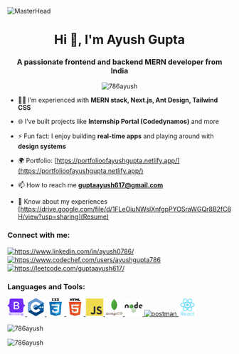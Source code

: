 ![MasterHead](https://mir-s3-cdn-cf.behance.net/project_modules/1400/79731568097599.5b50bca477735.jpg)
<h1 align="center">Hi 👋, I'm Ayush Gupta</h1>
<h3 align="center">A passionate frontend and backend MERN developer from India</h3>

<p align="center"> <img src="https://media.tenor.com/flflC6GFzO8AAAAd/sultan-alrefaei-programmer.gif" alt="786ayush" /> </p>

- 👨‍💻 I’m experienced with **MERN stack, Next.js, Ant Design, Tailwind CSS**

- 🌐 I’ve built projects like **Internship Portal (Codedynamos)** and more

- ⚡ Fun fact: I enjoy building **real-time apps** and playing around with **design systems**

- 🌍 Portfolio: [https://portfolioofayushgupta.netlify.app/](https://portfolioofayushgupta.netlify.app/)

- 📫 How to reach me **guptaayush617@gmail.com**

- 📄 Know about my experiences [https://drive.google.com/file/d/1FLeOiuNWslXnfgpPYOSraWGQr8B2fC8H/view?usp=sharing](Resume)

<h3 align="left">Connect with me:</h3>
<p align="left">
<a href="https://linkedin.com/in/https://www.linkedin.com/in/ayush0786/" target="blank"><img align="center" src="https://raw.githubusercontent.com/rahuldkjain/github-profile-readme-generator/master/src/images/icons/Social/linked-in-alt.svg" alt="https://www.linkedin.com/in/ayush0786/" height="30" width="40" /></a>
<a href="https://www.codechef.com/users/https://www.codechef.com/users/ayushgupta786" target="blank"><img align="center" src="https://cdn.jsdelivr.net/npm/simple-icons@3.1.0/icons/codechef.svg" alt="https://www.codechef.com/users/ayushgupta786" height="30" width="40" /></a>
<a href="https://www.leetcode.com/https://leetcode.com/guptaayush617/" target="blank"><img align="center" src="https://raw.githubusercontent.com/rahuldkjain/github-profile-readme-generator/master/src/images/icons/Social/leet-code.svg" alt="https://leetcode.com/guptaayush617/" height="30" width="40" /></a>
</p>

<h3 align="left">Languages and Tools:</h3>
<p align="left"> <a href="https://getbootstrap.com" target="_blank" rel="noreferrer"> <img src="https://raw.githubusercontent.com/devicons/devicon/master/icons/bootstrap/bootstrap-plain-wordmark.svg" alt="bootstrap" width="40" height="40"/> </a> <a href="https://www.w3schools.com/cpp/" target="_blank" rel="noreferrer"> <img src="https://raw.githubusercontent.com/devicons/devicon/master/icons/cplusplus/cplusplus-original.svg" alt="cplusplus" width="40" height="40"/> </a> <a href="https://www.w3schools.com/css/" target="_blank" rel="noreferrer"> <img src="https://raw.githubusercontent.com/devicons/devicon/master/icons/css3/css3-original-wordmark.svg" alt="css3" width="40" height="40"/> </a> <a href="https://www.w3.org/html/" target="_blank" rel="noreferrer"> <img src="https://raw.githubusercontent.com/devicons/devicon/master/icons/html5/html5-original-wordmark.svg" alt="html5" width="40" height="40"/> </a> <a href="https://developer.mozilla.org/en-US/docs/Web/JavaScript" target="_blank" rel="noreferrer"> <img src="https://raw.githubusercontent.com/devicons/devicon/master/icons/javascript/javascript-original.svg" alt="javascript" width="40" height="40"/> </a> <a href="https://www.mongodb.com/" target="_blank" rel="noreferrer"> <img src="https://raw.githubusercontent.com/devicons/devicon/master/icons/mongodb/mongodb-original-wordmark.svg" alt="mongodb" width="40" height="40"/> </a> <a href="https://nodejs.org" target="_blank" rel="noreferrer"> <img src="https://raw.githubusercontent.com/devicons/devicon/master/icons/nodejs/nodejs-original-wordmark.svg" alt="nodejs" width="40" height="40"/> </a> <a href="https://postman.com" target="_blank" rel="noreferrer"> <img src="https://www.vectorlogo.zone/logos/getpostman/getpostman-icon.svg" alt="postman" width="40" height="40"/> </a> <a href="https://reactjs.org/" target="_blank" rel="noreferrer"> <img src="https://raw.githubusercontent.com/devicons/devicon/master/icons/react/react-original-wordmark.svg" alt="react" width="40" height="40"/> </a> </p>

<p><img align="center" src="https://github-readme-stats.vercel.app/api/top-langs?username=786ayush&show_icons=true&locale=en&layout=compact" alt="786ayush" /></p>

<p><img align="center" src="https://github-readme-streak-stats.herokuapp.com/?user=786ayush&" alt="786ayush" /></p>

